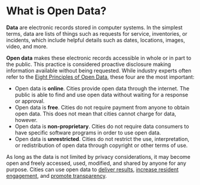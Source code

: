 # What is Open Data?


**Data** are electronic records stored in computer systems. In the simplest terms, data are lists of things such as requests for service, inventories, or incidents, which include helpful details such as dates, locations, images, video, and more.

**Open data** makes these electronic records accessible in whole or in part to the public. This practice is considered proactive disclosure making information available without being requested. While industry experts often refer to the [Eight Principles of Open Data](https://public.resource.org/8_principles.html), these four are the most important:
* Open data is **online**. Cities provide open data through the internet. The public is able to find and use open data without waiting for a response or approval.
* Open data is **free**. Cities do not require payment from anyone to obtain open data. This does not mean that cities cannot charge for data, however.
* Open data is **non-proprietary**. Cities do not require data consumers to have specific software programs in order to use open data. 
* Open data is **unrestricted**. Cities do not restrict the use, interpretation, or redistribution of open data through copyright or other terms of use.

As long as the data is not limited by privacy considerations, it may become open and freely accessed, used, modified, and shared by anyone for any purpose. Cities can use open data to [deliver results](http://abqprogressreport.sks.com/home.htm), [increase resident engagement](http://www.codeforamerica.org/apps/), and [promote transparency](http://housing.datasf.org). 